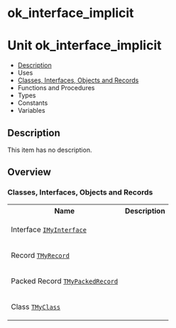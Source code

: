 # ok\_interface\_implicit


# Unit ok\_interface\_implicit

- [Description](#PasDoc-Description)
- Uses
- [Classes, Interfaces, Objects and Records](#PasDoc-Classes)
- Functions and Procedures
- Types
- Constants
- Variables

<span id="PasDoc-Description"/>

## Description
This item has no description.

<span id="PasDoc-Uses"/>

## Overview

### Classes, Interfaces, Objects and Records
<span id="PasDoc-Classes"/>


<table>
<tr class="listheader">
<th class="itemname">Name</th>
<th class="itemdesc">Description</th>
</tr>
<tr>

<td>

Interface&nbsp;[`IMyInterface`](ok_interface_implicit.IMyInterface.md)
</td>

<td>

&nbsp;
</td>
</tr>
<tr>

<td>

Record&nbsp;[`TMyRecord`](ok_interface_implicit.TMyRecord.md)
</td>

<td>

&nbsp;
</td>
</tr>
<tr>

<td>

Packed Record&nbsp;[`TMyPackedRecord`](ok_interface_implicit.TMyPackedRecord.md)
</td>

<td>

&nbsp;
</td>
</tr>
<tr>

<td>

Class&nbsp;[`TMyClass`](ok_interface_implicit.TMyClass.md)
</td>

<td>

&nbsp;
</td>
</tr>
</table>
